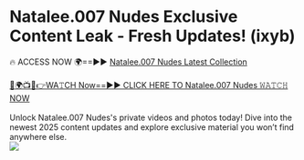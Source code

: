 # Natalee.007 Nudes Exclusive Content Leak - Fresh Updates! (ixyb)

🔥 ACCESS NOW 🌍==►► <a href="https://tinyurl.com/2mz8nhtm" rel="nofollow">Natalee.007 Nudes Latest Collection</a>
<br><br>
[🔴🌍📺📱👉WA𝚃CH Now==►► CLICK HERE TO Natalee.007 Nudes 𝚆𝙰𝚃𝙲𝙷 NOW](https://tinyurl.com/2mz8nhtm)
<br><br>
Unlock Natalee.007 Nudes's private videos and photos today! Dive into the newest 2025 content updates and explore exclusive material you won’t find anywhere else.
<br>
<a href="https://tinyurl.com/2mz8nhtm" rel="nofollow" data-target="animated-image.originalLink"><img src="https://camo.githubusercontent.com/8a4f000d20f83aca3bf7ec5f350d767afa0574a8a352519fd8cfa583a6f93a33/68747470733a2f2f692e696d6775722e636f6d2f644a486b345a712e676966" data-canonical-src="https://i.imgur.com/dJHk4Zq.gif" style="max-width: 100%; display: inline-block;" data-target="animated-image.originalImage"></a>
<br>

